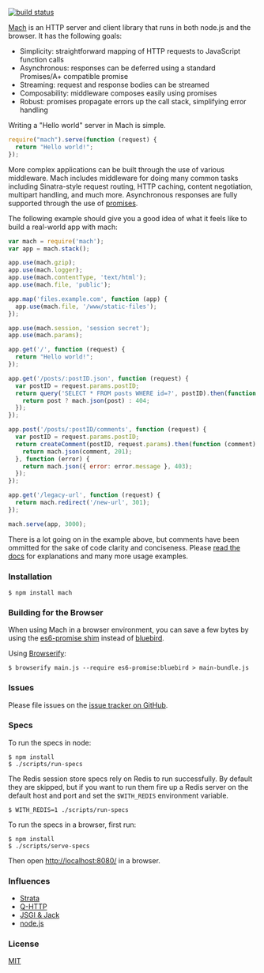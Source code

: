[![build status](https://secure.travis-ci.org/mjackson/mach.png)](http://travis-ci.org/mjackson/mach)

[Mach](https://github.com/mjackson/mach) is an HTTP server and client library that runs in both node.js and the browser. It has the following goals:

  * Simplicity: straightforward mapping of HTTP requests to JavaScript function calls
  * Asynchronous: responses can be deferred using a standard Promises/A+ compatible promise
  * Streaming: request and response bodies can be streamed
  * Composability: middleware composes easily using promises
  * Robust: promises propagate errors up the call stack, simplifying error handling

Writing a "Hello world" server in Mach is simple.

```js
require("mach").serve(function (request) {
  return "Hello world!";
});
```

More complex applications can be built through the use of various middleware. Mach includes middleware for doing many common tasks including Sinatra-style request routing, HTTP caching, content negotiation, multipart handling, and much more. Asynchronous responses are fully supported through the use of [promises](http://promises-aplus.github.io/promises-spec/).

The following example should give you a good idea of what it feels like to build a real-world app with mach:

```js
var mach = require('mach');
var app = mach.stack();

app.use(mach.gzip);
app.use(mach.logger);
app.use(mach.contentType, 'text/html');
app.use(mach.file, 'public');

app.map('files.example.com', function (app) {
  app.use(mach.file, '/www/static-files');
});

app.use(mach.session, 'session secret');
app.use(mach.params);

app.get('/', function (request) {
  return "Hello world!";
});

app.get('/posts/:postID.json', function (request) {
  var postID = request.params.postID;
  return query('SELECT * FROM posts WHERE id=?', postID).then(function (post) {
    return post ? mach.json(post) : 404;
  });
});

app.post('/posts/:postID/comments', function (request) {
  var postID = request.params.postID;
  return createComment(postID, request.params).then(function (comment) {
    return mach.json(comment, 201);
  }, function (error) {
    return mach.json({ error: error.message }, 403);
  });
});

app.get('/legacy-url', function (request) {
  return mach.redirect('/new-url', 301);
});

mach.serve(app, 3000);
```

There is a lot going on in the example above, but comments have been ommitted for the sake of code clarity and conciseness. Please [read the docs](https://github.com/machjs/mach/wiki) for explanations and many more usage examples.

### Installation

    $ npm install mach

### Building for the Browser

When using Mach in a browser environment, you can save a few bytes by using the [es6-promise shim](https://github.com/jakearchibald/es6-promise) instead of [bluebird](https://github.com/petkaantonov/bluebird).

Using [Browserify](https://github.com/substack/node-browserify):

    $ browserify main.js --require es6-promise:bluebird > main-bundle.js

### Issues

Please file issues on the [issue tracker on GitHub](https://github.com/machjs/mach/issues).

### Specs

To run the specs in node:

    $ npm install
    $ ./scripts/run-specs

The Redis session store specs rely on Redis to run successfully. By default they are skipped, but if you want to run them fire up a Redis server on the default host and port and set the `$WITH_REDIS` environment variable.

    $ WITH_REDIS=1 ./scripts/run-specs

To run the specs in a browser, first run:

    $ npm install
    $ ./scripts/serve-specs

Then open [http://localhost:8080/](http://localhost:8080/) in a browser.

### Influences

* [Strata](http://stratajs.org/)
* [Q-HTTP](https://github.com/kriskowal/q-http)
* [JSGI & Jack](http://jackjs.org/)
* [node.js](http://nodejs.org/)

### License

[MIT](http://opensource.org/licenses/MIT)
